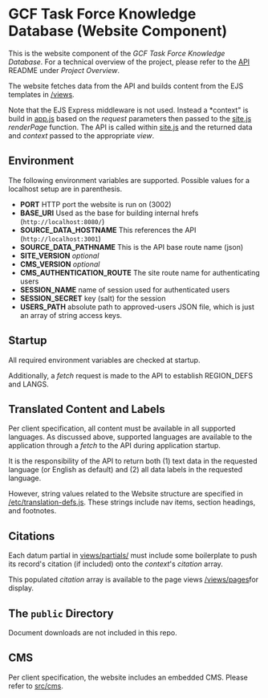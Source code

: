# GCF Task Force Knowledge Database (Website Component)

This is the website component of the *GCF Task Force Knowledge Database*. For a technical overview of the project, please refer to the [API](https://github.com/gcftaskforce/kdb-api) README under *Project Overview*.

The website fetches data from the API and builds content from the EJS templates in [/views](/views).

Note that the EJS Express middleware is not used. Instead a *context" is build in [app.js](app.js) based on the *request* parameters then passed to the [site.js](site.js) *renderPage* function. The API is called within [site.js](site.js) and the returned data and *context* passed to the appropriate *view*.

## Environment

The following environment variables are supported. Possible values for a localhost setup are in parenthesis.

- **PORT**  HTTP port the website is run on (3002)
- **BASE_URI** Used as the base for building internal hrefs (```http://localhost:8080/```)
- **SOURCE_DATA_HOSTNAME** This references the API (```http://localhost:3001```)
- **SOURCE_DATA_PATHNAME** This is the API base route name (json)
- **SITE_VERSION** *optional*
- **CMS_VERSION** *optional*
- **CMS_AUTHENTICATION_ROUTE** The site route name for authenticating users
- **SESSION_NAME** name of session used for authenticated users
- **SESSION_SECRET** key (salt) for the session
- **USERS_PATH** absolute path to approved-users JSON file, which is just an array of string access keys.

## Startup

All required environment variables are checked at startup.

Additionally, a *fetch* request is made to the API to establish REGION_DEFS and LANGS.

## Translated Content and Labels

Per client specification, all content must be available in all supported languages. As discussed above, supported languages are available to the application through a *fetch* to the API during application startup.

It is the responsibility of the API to return both (1) text data in the requested language (or English as default) and (2) all data labels in the requested language.

However, string values related to the Website structure are specified in [/etc/translation-defs.js](/etc/translation-defs.js). These strings include nav items, section headings, and footnotes.

## Citations

Each datum partial in [views/partials/](views/partials/) must include some boilerplate to push its record's citation (if included) onto the *context*'s *citation* array.

This populated *citation* array is available to the page views [/views/pages](/views/pages)for display.

## The ```public``` Directory

Document downloads are not included in this repo.

## CMS

Per client specification, the website includes an embedded CMS. Please refer to [src/cms](src/cms).
